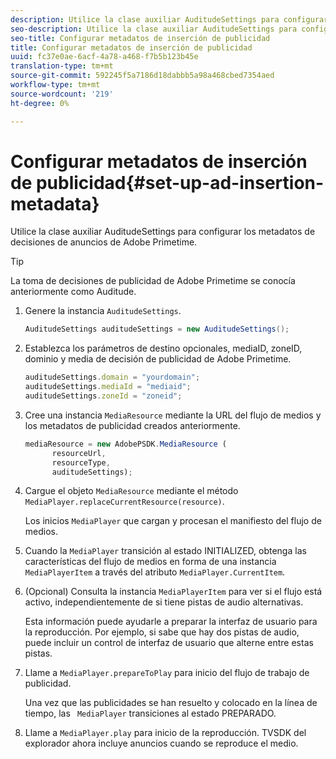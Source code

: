 ```yaml
---
description: Utilice la clase auxiliar AuditudeSettings para configurar los metadatos de decisiones de anuncios de Adobe Primetime.
seo-description: Utilice la clase auxiliar AuditudeSettings para configurar los metadatos de decisiones de anuncios de Adobe Primetime.
seo-title: Configurar metadatos de inserción de publicidad
title: Configurar metadatos de inserción de publicidad
uuid: fc37e0ae-6acf-4a78-a468-f7b5b123b45e
translation-type: tm+mt
source-git-commit: 592245f5a7186d18dabbb5a98a468cbed7354aed
workflow-type: tm+mt
source-wordcount: '219'
ht-degree: 0%

---
```



# Configurar metadatos de inserción de publicidad{#set-up-ad-insertion-metadata}

Utilice la clase auxiliar AuditudeSettings para configurar los metadatos de decisiones de anuncios de Adobe Primetime.

>[!TIP]
>
>La toma de decisiones de publicidad de Adobe Primetime se conocía anteriormente como Auditude.

1. Genere la instancia `AuditudeSettings`.

   ```java
   AuditudeSettings auditudeSettings = new AuditudeSettings();
   ```

1. Establezca los parámetros de destino opcionales, mediaID, zoneID, dominio y media de decisión de publicidad de Adobe Primetime.

   ```js
   auditudeSettings.domain = "yourdomain"; 
   auditudeSettings.mediaId = "mediaid"; 
   auditudeSettings.zoneId = "zoneid";
   ```

1. Cree una instancia `MediaResource` mediante la URL del flujo de medios y los metadatos de publicidad creados anteriormente.

   ```js
   mediaResource = new AdobePSDK.MediaResource ( 
         resourceUrl, 
         resourceType,  
         auditudeSettings);
   ```

1. Cargue el objeto `MediaResource` mediante el método `MediaPlayer.replaceCurrentResource(resource)`.

   Los inicios `MediaPlayer` que cargan y procesan el manifiesto del flujo de medios.

1. Cuando la `MediaPlayer` transición al estado INITIALIZED, obtenga las características del flujo de medios en forma de una instancia `MediaPlayerItem` a través del atributo `MediaPlayer.CurrentItem`.
1. (Opcional) Consulta la instancia `MediaPlayerItem` para ver si el flujo está activo, independientemente de si tiene pistas de audio alternativas.

   Esta información puede ayudarle a preparar la interfaz de usuario para la reproducción. Por ejemplo, si sabe que hay dos pistas de audio, puede incluir un control de interfaz de usuario que alterne entre estas pistas.

1. Llame a `MediaPlayer.prepareToPlay` para inicio del flujo de trabajo de publicidad.

   Una vez que las publicidades se han resuelto y colocado en la línea de tiempo, las `  MediaPlayer ` transiciones al estado PREPARADO.
1. Llame a `MediaPlayer.play` para inicio de la reproducción.
TVSDK del explorador ahora incluye anuncios cuando se reproduce el medio.
